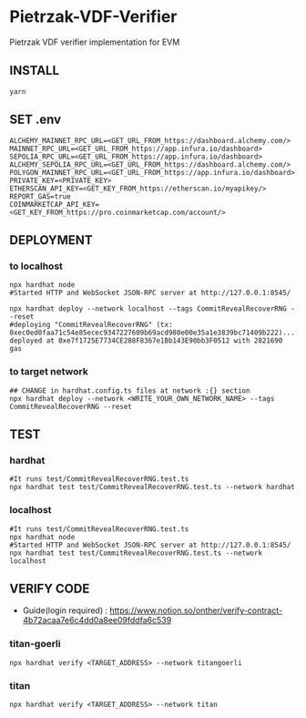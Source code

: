 # Pietrzak-VDF-Verifier

Pietrzak VDF verifier implementation for EVM

## INSTALL
```shell
yarn
```
 
## SET .env
```shell
ALCHEMY_MAINNET_RPC_URL=<GET_URL_FROM_https://dashboard.alchemy.com/>
MAINNET_RPC_URL=<GET_URL_FROM_https://app.infura.io/dashboard>
SEPOLIA_RPC_URL=<GET_URL_FROM_https://app.infura.io/dashboard>
ALCHEMY_SEPOLIA_RPC_URL=<GET_URL_FROM_https://dashboard.alchemy.com/>
POLYGON_MAINNET_RPC_URL=<GET_URL_FROM_https://app.infura.io/dashboard>
PRIVATE_KEY=<PRIVATE_KEY>
ETHERSCAN_API_KEY=<GET_KEY_FROM_https://etherscan.io/myapikey/>
REPORT_GAS=true
COINMARKETCAP_API_KEY=<GET_KEY_FROM_https://pro.coinmarketcap.com/account/>
```

## DEPLOYMENT

### to localhost
```shell
npx hardhat node
#Started HTTP and WebSocket JSON-RPC server at http://127.0.0.1:8545/

npx hardhat deploy --network localhost --tags CommitRevealRecoverRNG --reset
#deploying "CommitRevealRecoverRNG" (tx: 0xec0ed0faa71c54e85ecec9347227609b69acd980e00e35a1e3839bc71409b222)...: deployed at 0xe7f1725E7734CE288F8367e1Bb143E90bb3F0512 with 2821690 gas
```

### to target network
```shell
## CHANGE in hardhat.config.ts files at network :{} section
npx hardhat deploy --network <WRITE_YOUR_OWN_NETWORK_NAME> --tags CommitRevealRecoverRNG --reset
```

## TEST

### hardhat
```shell
#It runs test/CommitRevealRecoverRNG.test.ts
npx hardhat test test/CommitRevealRecoverRNG.test.ts --network hardhat
```

### localhost
```shell
#It runs test/CommitRevealRecoverRNG.test.ts
npx hardhat node
#Started HTTP and WebSocket JSON-RPC server at http://127.0.0.1:8545/
npx hardhat test test/CommitRevealRecoverRNG.test.ts --network localhost
```

## VERIFY CODE

- Guide(login required) : https://www.notion.so/onther/verify-contract-4b72acaa7e6c4dd0a8ee09fddfa6c539

### titan-goerli

```shell
npx hardhat verify <TARGET_ADDRESS> --network titangoerli
```

### titan

```shell
npx hardhat verify <TARGET_ADDRESS> --network titan
```
